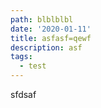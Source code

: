 ```yaml
---
path: blblblbl
date: '2020-01-11'
title: asfasf=qewf
description: asf
tags:
  - test
---
```

sfdsaf
